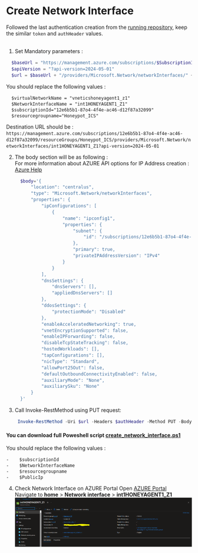 # Create Network Interface
Followed the last authentication creation from the [running repository](azure_account_auth_rest_api.md), keep the similar `token` and `authHeader` values.<br><br>
1.  Set Mandatory parameters : 

  ```powershell
    $baseUrl = "https://management.azure.com/subscriptions/$SubscriptionId" + "/resourceGroups/$resourceGroupName"
    $apiVersion = "?api-version=2024-05-01"
    $url = $baseUrl + "/providers/Microsoft.Network/networkInterfaces/" + $NetworkInterfaceName + $apiVersion
   ```

You should replace the following values : <br>
```
  $virtualNetworkName = "vneticshoneyagent1_z1"
  $NetworkInterfaceName = "int1HONEYAGENT1_Z1"
  $subscriptionId="12e6b5b1-87o4-4f4e-ac46-d12f87a32099"
  $resourcegroupname="Honeypot_ICS"
```

Destination URL should be  : <br>
`https://management.azure.com/subscriptions/12e6b5b1-87o4-4f4e-ac46-d12f87a32099/resourceGroups/Honeypot_ICS/providers/Microsoft.Network/networkInterfaces/int1HONEYAGENT1_Z1?api-version=2024-05-01`<br>

2.  The body section will be as following :<br>
      For more information about AZURE API options for IP Address creation : [Azure Help](https://learn.microsoft.com/en-us/rest/api/virtualnetwork/network-interfaces/create-or-update?view=rest-virtualnetwork-2024-05-01&tabs=HTTP)
      ```powershell
        $body='{
        	"location": "centralus",
        	"type": "Microsoft.Network/networkInterfaces",
            "properties": {
        		"ipConfigurations": [
        			{
        				"name": "ipconfig1",
        				"properties": {
        					"subnet": {
        						"id": "/subscriptions/12e6b5b1-87o4-4f4e-ac46-d12f87a32099/resourceGroups/Honeypot_ICS/providers/Microsoft.Network/virtualNetworks/vneticshoneyagent1_z1/subnets/default"
        					},
        					"primary": true,
        					"privateIPAddressVersion": "IPv4"
        				}
        			}
        		],
                "dnsSettings": {
                    "dnsServers": [],
                    "appliedDnsServers": []
                },
        		"ddosSettings": {
                    "protectionMode": "Disabled"
                },
                "enableAcceleratedNetworking": true,
                "vnetEncryptionSupported": false,
                "enableIPForwarding": false,
                "disableTcpStateTracking": false,
                "hostedWorkloads": [],
                "tapConfigurations": [],
                "nicType": "Standard",
                "allowPort25Out": false,
                "defaultOutboundConnectivityEnabled": false,
                "auxiliaryMode": "None",
                "auxiliarySku": "None"
            }
        }'
     ```

      
3.   Call Invoke-RestMethod using PUT request:
     ```powershell
      Invoke-RestMethod -Uri $url -Headers $authHeader -Method PUT -Body $body
     ```
  
  #### You can download full Poweshell script [create_network_interface.ps1](create_network_interface.ps1) 
  You should replace the following values : <br>
  ```
  -    $subscriptionId
  -    $NetworkInterfaceName
  -    $resourcegroupname
  -    $PublicIp
  ```

4.  Check Network Interface on AZURE Portal
    Open [AZURE Portal](portal.azure.com)<br>
    Navigate to <b>home</b> > <b>Network interface</b> > <b>int1HONEYAGENT1_Z1</b> 
    ![network_interface_azure_portal](images/network_interface_azure_portal.PNG)
